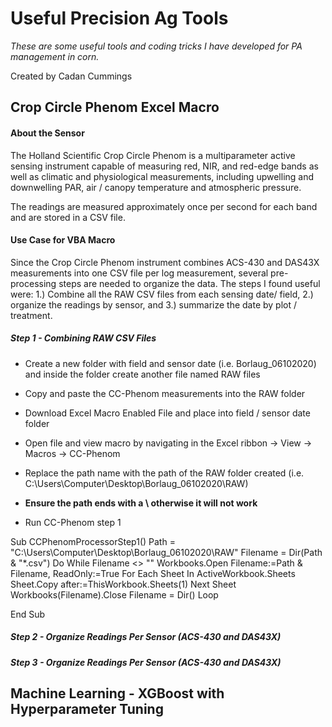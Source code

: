 # Useful Precision Ag Tools
*These are some useful tools and coding tricks I have developed for PA management in corn.* 

Created by Cadan Cummings

## Crop Circle Phenom Excel Macro
#### About the Sensor
The Holland Scientific Crop Circle Phenom is a multiparameter active sensing instrument capable of measuring red, NIR, and red-edge bands as well as climatic and physiological measurements, including upwelling and downwelling PAR, air / canopy temperature and atmospheric pressure.

The readings are measured approximately once per second for each band and are stored in a CSV file. 

#### Use Case for VBA Macro
Since the Crop Circle Phenom instrument combines ACS-430 and DAS43X measurements into one CSV file per log measurement, several pre-processing steps are needed to organize the data. The steps I found useful were: 1.) Combine all the RAW CSV files from each sensing date/ field, 2.) organize the readings by sensor, and 3.) summarize the date by plot / treatment.

##### Step 1 - Combining RAW CSV Files
* Create a new folder with field and sensor date (i.e. Borlaug_06102020) and inside the folder create another file named RAW files
* Copy and paste the CC-Phenom measurements into the RAW folder

* Download Excel Macro Enabled File and place into field / sensor date folder

* Open file and view macro by navigating in the Excel ribbon -> View -> Macros -> CC-Phenom
* Replace the path name with the path of the RAW folder created (i.e. C:\Users\Computer\Desktop\Borlaug_06102020\RAW\) 
* **Ensure the path ends with a \ otherwise it will not work**

* Run CC-Phenom step 1

Sub CCPhenomProcessorStep1()
Path = "C:\Users\Computer\Desktop\Borlaug_06102020\RAW\"
Filename = Dir(Path & "*.csv")
Do While Filename <> ""
Workbooks.Open Filename:=Path & Filename, ReadOnly:=True
For Each Sheet In ActiveWorkbook.Sheets
Sheet.Copy after:=ThisWorkbook.Sheets(1)
Next Sheet
Workbooks(Filename).Close
Filename = Dir()
Loop

End Sub

##### Step 2 - Organize Readings Per Sensor (ACS-430 and DAS43X)

##### Step 3 - Organize Readings Per Sensor (ACS-430 and DAS43X)


## Machine Learning - XGBoost with Hyperparameter Tuning
